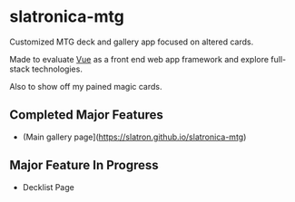 # slatronica-mtg

Customized MTG deck and gallery app focused on altered cards.

Made to evaluate [Vue](https://cli.vuejs.org/config/) as a front end web app framework and explore full-stack technologies.

Also to show off my pained magic cards.

## Completed Major Features

- (Main gallery page](https://slatron.github.io/slatronica-mtg)

## Major Feature In Progress

- Decklist Page
